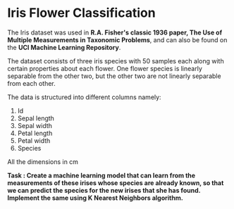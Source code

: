 # Iris Flower Classification

The Iris dataset was used in <b>R.A. Fisher's classic 1936 paper, The Use of Multiple Measurements in Taxonomic Problems</b>, and can also be found on the <b>UCI Machine Learning Repository</b>.

The dataset consists of three iris species with 50 samples each along with certain properties about each flower. One flower species is linearly separable from the other two, but the other two are not linearly separable from each other.

The data is structured into different columns namely:
1. Id
2. Sepal length
3. Sepal width
4. Petal length
5. Petal width
6. Species

All the dimensions in cm

<b>Task : Create a machine learning model that can learn from the measurements of these irises whose species are already known, so that we can predict the species for the new irises that she has found. Implement the same using K Nearest Neighbors algorithm.</b>
